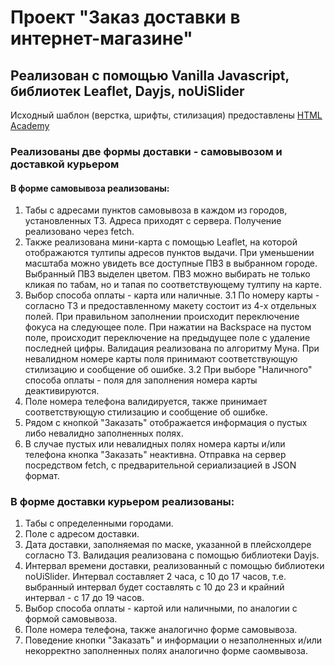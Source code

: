 # Проект "Заказ доставки в интернет-магазине"

## Реализован с помощью Vanilla Javascript, библиотек Leaflet, Dayjs, noUiSlider

Исходный шаблон (верстка, шрифты, стилизация) предоставлены [HTML Academy](https://htmlacademy.ru/projects?_ga=2.169289257.948206913.1672570638-2106917507.1636362028)

### Реализованы две формы доставки - самовывозом и доставкой курьером

#### В форме самовывоза реализованы:
1. Табы с адресами пунктов самовывоза в каждом из городов, установленных ТЗ. Адреса приходят с сервера. Получение реализовано через fetch.
2. Также реализована мини-карта с помощью Leaflet, на которой отображаются тултипы адресов пунктов выдачи. При уменьшении масштаба можно увидеть все доступные ПВЗ в выбранном городе. Выбранный ПВЗ выделен цветом. ПВЗ можно выбирать не только кликая по табам, но и тапая по соответствующему тултипу на карте.
3. Выбор способа оплаты - карта или наличные.
3.1 По номеру карты - согласно ТЗ и предоставленному макету состоит из 4-х отдельных полей. При правильном заполнении происходит переключение фокуса на следующее поле. При нажатии на Backspace на пустом поле, происходит переключение на предыдущее поле с удаление последней цифры. Валидация реализована по алгоритму Муна. При невалидном номере карты поля принимают соответствующую стилизацию и сообщение об ошибке.
3.2 При выборе "Наличного" способа оплаты - поля для заполнения номера карты деактивируются.
4. Поле номера телефона валидируется, также принимает соответствующую стилизацию и сообщение об ошибке.
5. Рядом с кнопкой "Заказать" отображается информация о пустых либо невалидно заполненных полях.
6. В случае пустых или невалидных полях номера карты и/или телефона кнопка "Заказать" неактивна. Отправка на сервер посредством fetch, с предварительной сериализацией в JSON формат.

### В форме доставки курьером реализованы:
1. Табы с определенными городами.
2. Поле с адресом доставки.
3. Дата доставки, заполняемая по маске, указанной в плейсхолдере согласно ТЗ. Валидация реализована с помощью библиотеки Dayjs.
4. Интервал времени доставки, реализованный с помощью библиотеки noUiSlider. Интервал составляет 2 часа, с 10 до 17 часов, т.е. выбранный интервал будет составлять с 10 до 23 и крайний интервал - с 17 до 19 часов.
5. Выбор способа оплаты - картой или наличными, по аналогии с формой самовывоза.
6. Поле номера телефона, также аналогично форме самовывоза.
7. Поведение кнопки "Заказать" и информации о незаполненных и/или некорректно заполненных полях аналогично форме саомвывоза.

